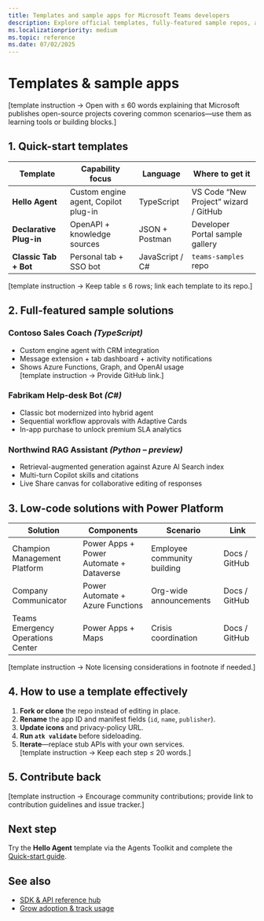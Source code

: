 ```yaml
---
title: Templates and sample apps for Microsoft Teams developers  
description: Explore official templates, fully-featured sample repos, and low-code solutions that accelerate building classic Teams apps and AI-powered agents.  
ms.localizationpriority: medium  
ms.topic: reference  
ms.date: 07/02/2025  
---
```

# Templates & sample apps  

[template instruction → Open with ≤ 60 words explaining that Microsoft publishes open-source projects covering common scenarios—use them as learning tools or building blocks.]

## 1. Quick-start templates  

| Template | Capability focus | Language | Where to get it |  
|----------|-----------------|----------|-----------------|  
| **Hello Agent** | Custom engine agent, Copilot plug-in | TypeScript | VS Code “New Project” wizard / GitHub |  
| **Declarative Plug-in** | OpenAPI + knowledge sources | JSON + Postman | Developer Portal sample gallery |  
| **Classic Tab + Bot** | Personal tab + SSO bot | JavaScript / C# | `teams-samples` repo |  

[template instruction → Keep table ≤ 6 rows; link each template to its repo.]

## 2. Full-featured sample solutions  

### Contoso Sales Coach *(TypeScript)*  

- Custom engine agent with CRM integration  
- Message extension + tab dashboard + activity notifications  
- Shows Azure Functions, Graph, and OpenAI usage  
[template instruction → Provide GitHub link.]

### Fabrikam Help-desk Bot *(C#)*  

- Classic bot modernized into hybrid agent  
- Sequential workflow approvals with Adaptive Cards  
- In-app purchase to unlock premium SLA analytics  

### Northwind RAG Assistant *(Python – preview)*  

- Retrieval-augmented generation against Azure AI Search index  
- Multi-turn Copilot skills and citations  
- Live Share canvas for collaborative editing of responses  

## 3. Low-code solutions with Power Platform  

| Solution | Components | Scenario | Link |  
|----------|------------|----------|------|  
| Champion Management Platform | Power Apps + Power Automate + Dataverse | Employee community building | Docs / GitHub |  
| Company Communicator | Power Automate + Azure Functions | Org-wide announcements | Docs / GitHub |  
| Teams Emergency Operations Center | Power Apps + Maps | Crisis coordination | Docs / GitHub |

[template instruction → Note licensing considerations in footnote if needed.]

## 4. How to use a template effectively  

1. **Fork or clone** the repo instead of editing in place.  
2. **Rename** the app ID and manifest fields (`id`, `name`, `publisher`).  
3. **Update icons** and privacy-policy URL.  
4. **Run `atk validate`** before sideloading.  
5. **Iterate**—replace stub APIs with your own services.  
[template instruction → Keep each step ≤ 20 words.]

## 5. Contribute back  

[template instruction → Encourage community contributions; provide link to contribution guidelines and issue tracker.]

## Next step  

Try the **Hello Agent** template via the Agents Toolkit and complete the [Quick-start guide](../get-started/quick-start-build-your-first-agent-outline.md).

## See also  

- [SDK & API reference hub](../reference/sdk-and-api-reference-hub-outline.md)  
- [Grow adoption & track usage](../publish/grow-adoption-track-usage-outline.md)
